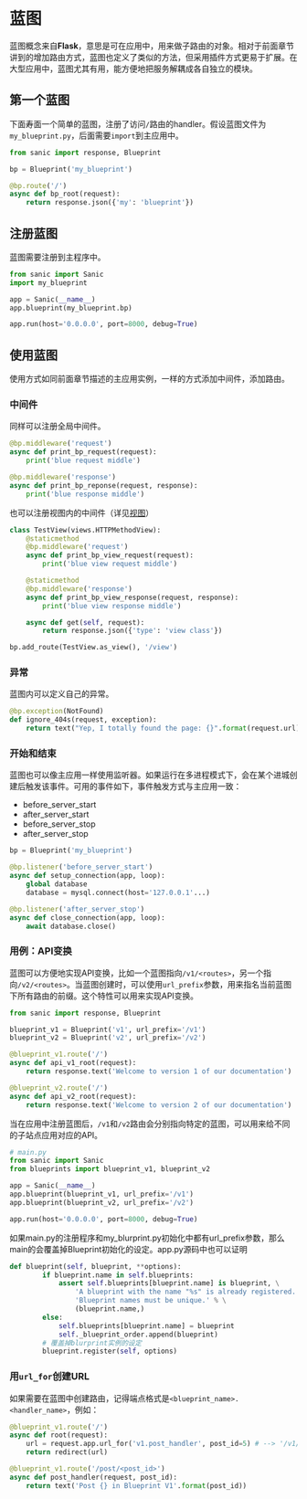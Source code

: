 # 蓝图
蓝图概念来自**Flask**，意思是可在应用中，用来做子路由的对象。相对于前面章节讲到的增加路由方式，蓝图也定义了类似的方法，但采用插件方式更易于扩展。在大型应用中，蓝图尤其有用，能方便地把服务解耦成各自独立的模块。
## 第一个蓝图
下面寿面一个简单的蓝图，注册了访问`/`路由的handler。假设蓝图文件为`my_blueprint.py`，后面需要`import`到主应用中。
```python
from sanic import response, Blueprint

bp = Blueprint('my_blueprint')

@bp.route('/')
async def bp_root(request):
    return response.json({'my': 'blueprint'})
```
## 注册蓝图
蓝图需要注册到主程序中。
```python
from sanic import Sanic
import my_blueprint

app = Sanic(__name__)
app.blueprint(my_blueprint.bp)

app.run(host='0.0.0.0', port=8000, debug=True)
```
## 使用蓝图
使用方式如同前面章节描述的主应用实例，一样的方式添加中间件，添加路由。
### 中间件
同样可以注册全局中间件。
```python
@bp.middleware('request')
async def print_bp_request(request):
    print('blue request middle')

@bp.middleware('response')
async def print_bp_reponse(request, response):
    print('blue response middle')
```
也可以注册视图内的中间件（详见[视图](./class_based_views.md)）
```python
class TestView(views.HTTPMethodView):
    @staticmethod
    @bp.middleware('request')
    async def print_bp_view_request(request):
        print('blue view request middle')

    @staticmethod
    @bp.middleware('response')
    async def print_bp_view_response(request, response):
        print('blue view response middle')

    async def get(self, request):
        return response.json({'type': 'view class'})

bp.add_route(TestView.as_view(), '/view')
```
### 异常
蓝图内可以定义自己的异常。
```python
@bp.exception(NotFound)
def ignore_404s(request, exception):
    return text("Yep, I totally found the page: {}".format(request.url))
```
### 开始和结束
蓝图也可以像主应用一样使用监听器。如果运行在多进程模式下，会在某个进城创建后触发该事件。可用的事件如下，事件触发方式与主应用一致：
- before_server_start
- after_server_start
- before_server_stop
- after_server_stop
```python
bp = Blueprint('my_blueprint')

@bp.listener('before_server_start')
async def setup_connection(app, loop):
    global database
    database = mysql.connect(host='127.0.0.1'...)

@bp.listener('after_server_stop')
async def close_connection(app, loop):
    await database.close()
```
### 用例：API变换
蓝图可以方便地实现API变换，比如一个蓝图指向`/v1/<routes>`，另一个指向`/v2/<routes>`。当蓝图创建时，可以使用`url_prefix`参数，用来指名当前蓝图下所有路由的前缀。这个特性可以用来实现API变换。
```python
from sanic import response, Blueprint

blueprint_v1 = Blueprint('v1', url_prefix='/v1')
blueprint_v2 = Blueprint('v2', url_prefix='/v2')

@blueprint_v1.route('/')
async def api_v1_root(request):
    return response.text('Welcome to version 1 of our documentation')

@blueprint_v2.route('/')
async def api_v2_root(request):
    return response.text('Welcome to version 2 of our documentation')
```
当在应用中注册蓝图后，`/v1`和`/v2`路由会分别指向特定的蓝图，可以用来给不同的子站点应用对应的API。
```python
# main.py
from sanic import Sanic
from blueprints import blueprint_v1, blueprint_v2

app = Sanic(__name__)
app.blueprint(blueprint_v1, url_prefix='/v1')
app.blueprint(blueprint_v2, url_prefix='/v2')

app.run(host='0.0.0.0', port=8000, debug=True)
````
如果main.py的注册程序和my_blurprint.py初始化中都有url_prefix参数，那么main的会覆盖掉Blueprint初始化的设定。app.py源码中也可以证明
```python
def blueprint(self, blueprint, **options):
        if blueprint.name in self.blueprints:
            assert self.blueprints[blueprint.name] is blueprint, \
                'A blueprint with the name "%s" is already registered.  ' \
                'Blueprint names must be unique.' % \
                (blueprint.name,)
        else:
            self.blueprints[blueprint.name] = blueprint
            self._blueprint_order.append(blueprint)
        # 覆盖掉blurprint实例的设定
        blueprint.register(self, options)
```
### 用`url_for`创建URL
如果需要在蓝图中创建路由，记得端点格式是`<blueprint_name>.<handler_name>`，例如：
```python
@blueprint_v1.route('/')
async def root(request):
    url = request.app.url_for('v1.post_handler', post_id=5) # --> '/v1/post/5'
    return redirect(url)

@blueprint_v1.route('/post/<post_id>')
async def post_handler(request, post_id):
    return text('Post {} in Blueprint V1'.format(post_id))
```